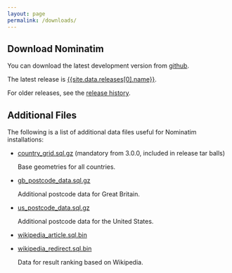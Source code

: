 ```yaml
---
layout: page
permalink: /downloads/
---
```


## Download Nominatim

You can download the latest development version from
[github](https://github.com/osm-search/Nominatim).

The latest release is [{{site.data.releases[0].name}}](http://www.nominatim.org/release/Nominatim-{{site.data.releases[0].name}}.tar.bz2).

For older releases, see the [release history](/release-history).


## Additional Files

The following is a list of additional data files useful for Nominatim
installations:

 * [country_grid.sql.gz](/data/country_grid.sql.gz) (mandatory from 3.0.0, included in release tar balls)

    Base geometries for all countries.

 * [gb_postcode_data.sql.gz](/data/gb_postcode_data.sql.gz)

    Additional postcode data for Great Britain.

 * [us_postcode_data.sql.gz](/data/us_postcode_data.sql.gz)

    Additional postcode data for the United States.

 * [wikipedia_article.sql.bin](/data/wikipedia_article.sql.bin)
 * [wikipedia_redirect.sql.bin](/data/wikipedia_redirect.sql.bin)

    Data for result ranking based on Wikipedia.
